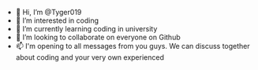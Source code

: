 - 👋 Hi, I’m @Tyger019
- 👀 I’m interested in coding 
- 🌱 I’m currently learning coding in university
- 💞️ I’m looking to collaborate on everyone on Github 
- 📫 I'm opening to all messages from you guys. We can discuss together about coding and your very own experienced

<!---
Tyger019/Tyger019 is a ✨ special ✨ repository because its `README.md` (this file) appears on your GitHub profile.
You can click the Preview link to take a look at your changes.
--->

